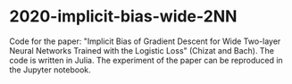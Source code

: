 # 2020-implicit-bias-wide-2NN
Code for the paper: "Implicit Bias of Gradient Descent for Wide Two-layer Neural Networks Trained with the Logistic Loss" (Chizat and Bach).
The code is written in Julia. 
The experiment of the paper can be reproduced in the Jupyter notebook.